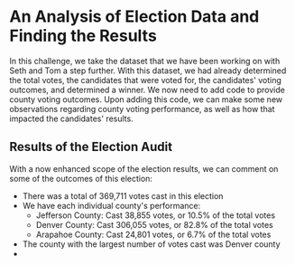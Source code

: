 # An Analysis of Election Data and Finding the Results
In this challenge, we take the dataset that we have been working on with Seth and Tom a step further. With this dataset, we had already determined the total votes, the candidates that were voted for, the candidates' voting outcomes, and determined a winner. We now need to add code to provide county voting outcomes. Upon adding this code, we can make some new observations regarding county voting performance, as well as how that impacted the candidates' results.

## Results of the Election Audit
With a now enhanced scope of the election results, we can comment on some of the outcomes of this election:
- There was a total of 369,711 votes cast in this election
- We have each individual county's performance:
  - Jefferson County: Cast 38,855 votes, or 10.5% of the total votes
  - Denver County: Cast 306,055 votes, or 82.8% of the total votes
  - Arapahoe County: Cast 24,801 votes, or 6.7% of the total votes
- The county with the largest number of votes cast was Denver county
- 
